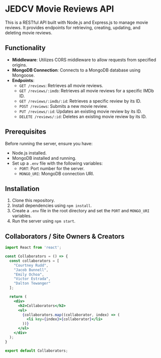 # JEDCV Movie Reviews API

This is a RESTful API built with Node.js and Express.js to manage movie reviews. It provides endpoints for retrieving, creating, updating, and deleting movie reviews.

## Functionality

- **Middleware**: Utilizes CORS middleware to allow requests from specified origins.
- **MongoDB Connection**: Connects to a MongoDB database using Mongoose.
- **Endpoints**:
  - `GET /reviews`: Retrieves all movie reviews.
  - `GET /reviews/:imdb`: Retrieves all movie reviews for a specific IMDb ID.
  - `GET /reviews/:imdb/:id`: Retrieves a specific review by its ID.
  - `POST /reviews`: Submits a new movie review.
  - `PUT /reviews/:id`: Updates an existing movie review by its ID.
  - `DELETE /reviews/:id`: Deletes an existing movie review by its ID.

## Prerequisites

Before running the server, ensure you have:

- Node.js installed.
- MongoDB installed and running.
- Set up a `.env` file with the following variables:
  - `PORT`: Port number for the server.
  - `MONGO_URI`: MongoDB connection URI.

## Installation

1. Clone this repository.
2. Install dependencies using `npm install`.
3. Create a `.env` file in the root directory and set the `PORT` and `MONGO_URI` variables.
4. Run the server using `npm start`.


## Collaborators / Site Owners & Creators
```jsx
import React from 'react';

const Collaborators = () => {
  const collaborators = [
    "Courtney Rudd",
    "Jacob Bunnell",
    "Emily Ochoa",
    "Victor Estrada",
    "Dalton Tewanger"
  ];

  return (
    <div>
      <h2>Collaborators</h2>
      <ul>
        {collaborators.map((collaborator, index) => (
          <li key={index}>{collaborator}</li>
        ))}
      </ul>
    </div>
  );
}

export default Collaborators;